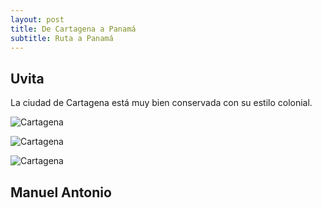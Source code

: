 ```yaml
---
layout: post
title: De Cartagena a Panamá
subtitle: Ruta a Panamá
---
```



## Uvita

La ciudad de Cartagena está muy bien conservada con su estilo colonial. 

![Cartagena]()

![Cartagena]()

![Cartagena]()


## Manuel Antonio
